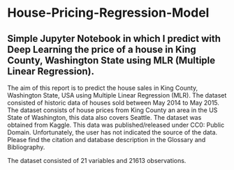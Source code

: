 # House-Pricing-Regression-Model
Simple Jupyter Notebook in which I predict with Deep Learning the price of a house in King County, Washington State using MLR (Multiple Linear Regression).
-
The aim of this report is to predict the house sales in King County, Washington State, USA using Multiple Linear Regression (MLR). The dataset consisted of historic data of houses sold between May 2014 to May 2015. The dataset consists of house prices from King County an area in the US State of Washington, this data also covers Seattle. The dataset was obtained from Kaggle. This data was published/released under CC0: Public Domain. Unfortunately, the user has not indicated the source of the data. Please find the citation and database description in the Glossary and Bibliography.

The dataset consisted of 21 variables and 21613 observations.
